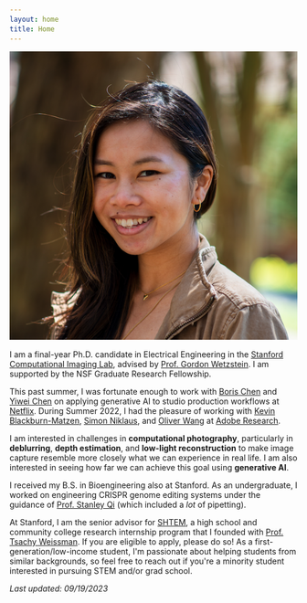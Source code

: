```yaml
---
layout: home
title: Home
---
```

![](assets/img/headshot.png)

I am a final-year Ph.D. candidate in Electrical Engineering in the [Stanford Computational Imaging Lab](https://www.computationalimaging.org/), 
advised by [Prof. Gordon Wetzstein](https://stanford.edu/~gordonwz/). I am supported by the NSF Graduate Research Fellowship. 

This past summer, I was fortunate enough to work with [Boris Chen](https://www.linkedin.com/in/boris-chen-b921a214) and [Yiwei Chen](https://www.linkedin.com/in/evan-yiwei-zhao-18584a105/) on applying generative AI to studio production workflows at [Netflix](https://research.netflix.com/). During Summer 2022, I had the pleasure of working with [Kevin Blackburn-Matzen](http://kmatzen.com/), [Simon Niklaus](https://sniklaus.com/welcome), and [Oliver Wang](http://www.oliverwang.info/) at [Adobe Research](https://research.adobe.com/).

I am interested in challenges in **computational photography**, particularly in **deblurring**, **depth estimation**, and **low-light reconstruction** to make image capture resemble more closely what we can experience in real life. I am also interested in seeing how far we can achieve this goal using **generative AI**.

I received my B.S. in Bioengineering also at Stanford. As an undergraduate,
I worked on engineering CRISPR genome editing systems under the guidance of [Prof. Stanley Qi](https://med.stanford.edu/qilab/home.html) (which included a *lot* of pipetting). 

At Stanford, I am the senior advisor for [SHTEM](https://compression.stanford.edu/outreach/stem2shtem-summer-internships-high-schoolers-and-community-college-students), a high school and community college research internship program that I founded with [Prof. Tsachy Weissman](https://web.stanford.edu/~tsachy/). If you are eligible to apply, please do so! As a first-generation/low-income student, I'm passionate about helping students from similar backgrounds, so feel free to reach out if you're a minority student interested in pursuing STEM and/or grad school.

*Last updated: 09/19/2023*
